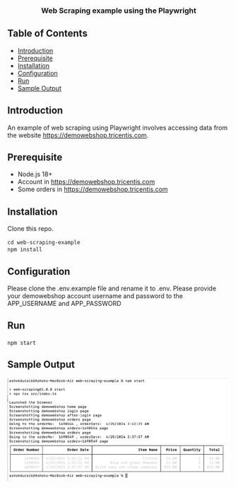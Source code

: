 <h3 align="center">
    <b>Web Scraping example using the Playwright</b>
</h3>

## Table of Contents

- [Introduction](#introduction)
- [Prerequisite](#prerequisite)
- [Installation](#installation)
- [Configuration](#configuration)
- [Run](#run)
- [Sample Output](#sample-output)

## Introduction

An example of web scraping using Playwright involves accessing data from the website https://demowebshop.tricentis.com.

## Prerequisite

- Node.js 18+
- Account in https://demowebshop.tricentis.com
- Some orders in https://demowebshop.tricentis.com

## Installation

Clone this repo.

```
cd web-scraping-example
npm install
```

## Configuration

Please clone the .env.example file and rename it to .env.
Please provide your demowebshop account username and password to the APP_USERNAME and APP_PASSWORD

## Run

```
npm start
```

## Sample Output

![sampleout](/screenshot/output-sample.png)
